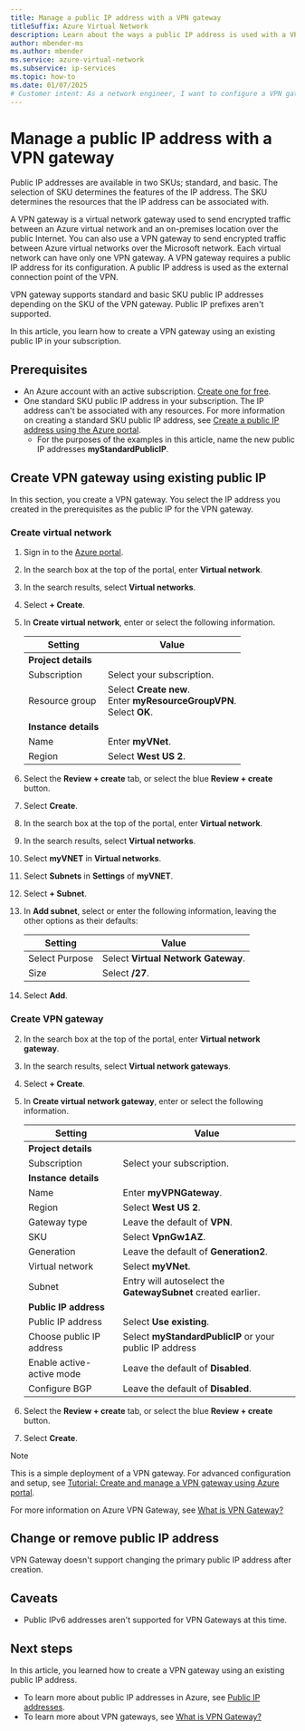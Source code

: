 ```yaml
---
title: Manage a public IP address with a VPN gateway
titleSuffix: Azure Virtual Network
description: Learn about the ways a public IP address is used with a VPN gateway and how to change the configuration.
author: mbender-ms
ms.author: mbender
ms.service: azure-virtual-network
ms.subservice: ip-services
ms.topic: how-to 
ms.date: 01/07/2025
# Customer intent: As a network engineer, I want to configure a VPN gateway using an existing public IP address, so that I can establish secure, encrypted connections between Azure virtual networks and on-premises locations.
---
```


# Manage a public IP address with a VPN gateway

Public IP addresses are available in two SKUs; standard, and basic. The selection of SKU determines the features of the IP address. The SKU determines the resources that the IP address can be associated with. 

A VPN gateway is a virtual network gateway used to send encrypted traffic between an Azure virtual network and an on-premises location over the public Internet. You can also use a VPN gateway to send encrypted traffic between Azure virtual networks over the Microsoft network. Each virtual network can have only one VPN gateway. A VPN gateway requires a public IP address for its configuration. A public IP address is used as the external connection point of the VPN.

VPN gateway supports standard and basic SKU public IP addresses depending on the SKU of the VPN gateway. Public IP prefixes aren't supported. 

In this article, you learn how to create a VPN gateway using an existing public IP in your subscription. 

## Prerequisites

- An Azure account with an active subscription. [Create one for free](https://azure.microsoft.com/pricing/purchase-options/azure-account?cid=msft_learn).
- One standard SKU public IP address in your subscription. The IP address can't be associated with any resources. For more information on creating a standard SKU public IP address, see [Create a public IP address using the Azure portal](./create-public-ip-portal.md).
    - For the purposes of the examples in this article, name the new public IP addresses **myStandardPublicIP**.

## Create VPN gateway using existing public IP

In this section, you create a VPN gateway. You select the IP address you created in the prerequisites as the public IP for the VPN gateway.

### Create virtual network

1. Sign in to the [Azure portal](https://portal.azure.com).

1. In the search box at the top of the portal, enter **Virtual network**.

1. In the search results, select **Virtual networks**.

1. Select **+ Create**.

1. In **Create virtual network**, enter or select the following information.

    | Setting | Value |
    | ------- | ----- |
    | **Project details** |   |
    | Subscription | Select your subscription. |
    | Resource group | Select **Create new**.</br> Enter **myResourceGroupVPN**.</br> Select **OK**. |
    | **Instance details** |   |
    | Name | Enter **myVNet**. |
    | Region | Select **West US 2**. |
    
1. Select the **Review + create** tab, or select the blue **Review + create** button.

7. Select **Create**.

8. In the search box at the top of the portal, enter **Virtual network**.

9. In the search results, select **Virtual networks**.

10. Select **myVNET** in **Virtual networks**.

11. Select **Subnets** in **Settings** of **myVNET**.

12. Select **+ Subnet**.

13. In **Add subnet**, select or enter the following information, leaving the other options as their defaults:

    | Setting | Value |
    | ------- | ----- |
    | Select Purpose | Select **Virtual Network Gateway**. |
    | Size | Select **/27**. |

14. Select **Add**.

### Create VPN gateway

2. In the search box at the top of the portal, enter **Virtual network gateway**.

3. In the search results, select **Virtual network gateways**.

4. Select **+ Create**.

5. In **Create virtual network gateway**, enter or select the following information.

    | Setting | Value |
    | ------- | ----- |
    | **Project details** |   |
    | Subscription | Select your subscription. |
    | **Instance details** |   |
    | Name | Enter **myVPNGateway**. |
    | Region | Select **West US 2**. |
    | Gateway type | Leave the default of **VPN**. |
    | SKU | Select **VpnGw1AZ**. |
    | Generation | Leave the default of **Generation2**. |
    | Virtual network | Select **myVNet**. |
    | Subnet | Entry will autoselect the **GatewaySubnet** created earlier. |
    | **Public IP address** |   |
    | Public IP address | Select **Use existing**. |
    | Choose public IP address | Select **myStandardPublicIP** or your public IP address |
    | Enable active-active mode | Leave the default of **Disabled**. |
    | Configure BGP | Leave the default of **Disabled**. |

6. Select the **Review + create** tab, or select the blue **Review + create** button.

7. Select **Create**.

> [!NOTE]
> This is a simple deployment of a VPN gateway. For advanced configuration and setup, see [Tutorial: Create and manage a VPN gateway using Azure portal](../../vpn-gateway/tutorial-create-gateway-portal.md).
>
> For more information on Azure VPN Gateway, see [What is VPN Gateway?](../../vpn-gateway/vpn-gateway-about-vpngateways.md)

## Change or remove public IP address

VPN Gateway doesn't support changing the primary public IP address after creation.

## Caveats

* Public IPv6 addresses aren't supported for VPN Gateways at this time.
 
## Next steps

In this article, you learned how to create a VPN gateway using an existing public IP address. 

- To learn more about public IP addresses in Azure, see [Public IP addresses](./public-ip-addresses.md).
- To learn more about VPN gateways, see [What is VPN Gateway?](../../vpn-gateway/vpn-gateway-about-vpngateways.md)
